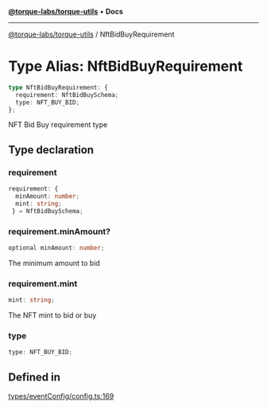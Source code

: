 [**@torque-labs/torque-utils**](../README.md) • **Docs**

***

[@torque-labs/torque-utils](../README.md) / NftBidBuyRequirement

# Type Alias: NftBidBuyRequirement

```ts
type NftBidBuyRequirement: {
  requirement: NftBidBuySchema;
  type: NFT_BUY_BID;
};
```

NFT Bid Buy requirement type

## Type declaration

### requirement

```ts
requirement: {
  minAmount: number;
  mint: string;
 } = NftBidBuySchema;
```

### requirement.minAmount?

```ts
optional minAmount: number;
```

The minimum amount to bid

### requirement.mint

```ts
mint: string;
```

The NFT mint to bid or buy

### type

```ts
type: NFT_BUY_BID;
```

## Defined in

[types/eventConfig/config.ts:169](https://github.com/torque-labs/torque-utils/blob/fcba00c7b8994c0932484e8f489988b91291c603/types/eventConfig/config.ts#L169)
